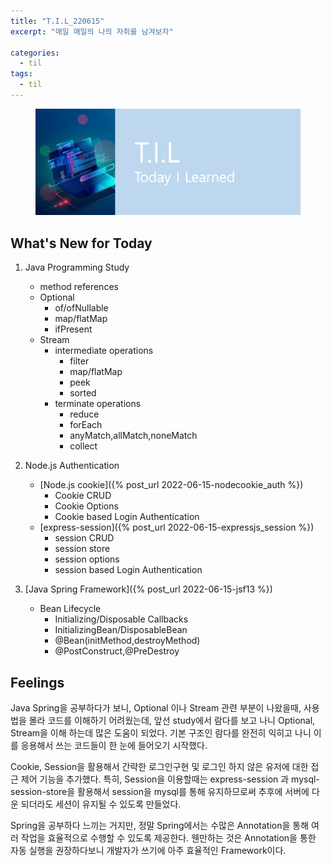 ```yaml
---
title: "T.I.L_220615"
excerpt: "매일 매일의 나의 자취를 남겨보자"

categories:
  - til
tags:
  - til
---
```

<figure>
    <img src="/assets/images/til_image.png">
</figure>

## What's New for Today   
1. Java Programming Study
    - method references
    - Optional
        - of/ofNullable
        - map/flatMap
        - ifPresent
    - Stream
        - intermediate operations
            - filter
            - map/flatMap
            - peek
            - sorted
        - terminate operations
            - reduce
            - forEach
            - anyMatch,allMatch,noneMatch
            - collect

2. Node.js Authentication
    - [Node.js cookie]({% post_url 2022-06-15-nodecookie_auth %})
        - Cookie CRUD
        - Cookie Options
        - Cookie based Login Authentication
    - [express-session]({% post_url 2022-06-15-expressjs_session %})
        - session CRUD
        - session store
        - session options
        - session based Login Authentication

3. [Java Spring Framework]({% post_url 2022-06-15-jsf13 %})
    - Bean Lifecycle
        - Initializing/Disposable Callbacks
        - InitializingBean/DisposableBean
        - @Bean(initMethod,destroyMethod)
        - @PostConstruct,@PreDestroy


## Feelings
Java Spring을 공부하다가 보니, Optional 이나 Stream 관련 부분이 나왔을때, 사용법을 몰라 코드를 이해하기 어려웠는데, 앞선 study에서 람다를 보고 나니 Optional, Stream을 이해 하는데 많은 도움이 되었다. 기본 구조인 람다를 완전히 익히고 나니 이를 응용해서 쓰는 코드들이 한 눈에 들어오기 시작했다. 

Cookie, Session을 활용해서 간략한 로그인구현 및 로그인 하지 않은 유저에 대한 접근 제어 기능을 추가했다. 특히, Session을 이용할때는 express-session 과 mysql-session-store을 활용해서 session을 mysql를 통해 유지하므로써 추후에 서버에 다운 되더라도 세션이 유지될 수 있도록 만들었다.

Spring을 공부하다 느끼는 거지만, 정말 Spring에서는 수많은 Annotation을 통해 여러 작업을 효율적으로 수행할 수 있도록 제공한다. 웬만하는 것은 Annotation을 통한 자동 실행을 권장하다보니 개발자가 쓰기에 아주 효율적인 Framework이다.





